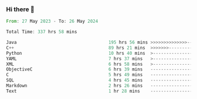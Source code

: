 ### Hi there 👋

<!--
**luoxuanzao/luoxuanzao** is a ✨ _special_ ✨ repository because its `README.md` (this file) appears on your GitHub profile.

Here are some ideas to get you started:

- 🔭 I’m currently working on ...
- 🌱 I’m currently learning ...
- 👯 I’m looking to collaborate on ...
- 🤔 I’m looking for help with ...
- 💬 Ask me about ...
- 📫 How to reach me: ...
- 😄 Pronouns: ...
- ⚡ Fun fact: ...
-->

<!--START_SECTION:waka-->

```rust
From: 27 May 2023 - To: 26 May 2024

Total Time: 337 hrs 58 mins

Java                                   195 hrs 56 mins >>>>>>>>>>>>>>-----------   57.83 %
C++                                    89 hrs 21 mins  >>>>>>>------------------   26.37 %
Python                                 10 hrs 40 mins  >------------------------   03.15 %
YAML                                   7 hrs 37 mins   >------------------------   02.25 %
XML                                    6 hrs 58 mins   >------------------------   02.06 %
ObjectiveC                             6 hrs 39 mins   -------------------------   01.97 %
C                                      5 hrs 49 mins   -------------------------   01.72 %
SQL                                    4 hrs 45 mins   -------------------------   01.40 %
Markdown                               2 hrs 26 mins   -------------------------   00.72 %
Text                                   1 hr 28 mins    -------------------------   00.44 %
```

<!--END_SECTION:waka-->